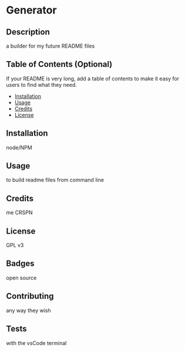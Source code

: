 # Generator

## Description 

a builder for my future README files

## Table of Contents (Optional)

If your README is very long, add a table of contents to make it easy for users to find what they need.

* [Installation](#installation)
* [Usage](#usage)
* [Credits](#credits)
* [License](#license)


## Installation

node/NPM

## Usage 

to build readme files from command line


## Credits

me CRSPN


## License

GPL v3
 

## Badges

open source


## Contributing

any way they wish

## Tests

with the vsCode terminal
